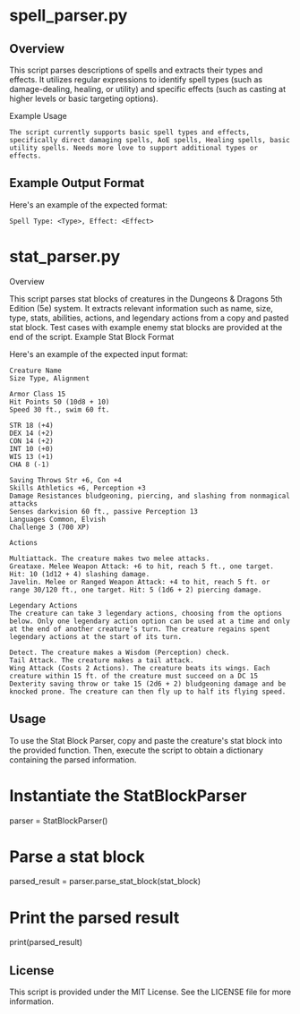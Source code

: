 # spell_parser.py

## Overview
This script parses descriptions of spells and extracts their types and effects. It utilizes regular expressions to identify spell types (such as damage-dealing, healing, or utility) and specific effects (such as casting at higher levels or basic targeting options).


Example Usage

    The script currently supports basic spell types and effects, specifically direct damaging spells, AoE spells, Healing spells, basic utility spells. Needs more love to support additional types or effects.

## Example Output Format
Here's an example of the expected format:

`Spell Type: <Type>, Effect: <Effect>`


# stat_parser.py
Overview

This script parses stat blocks of creatures in the Dungeons & Dragons 5th Edition (5e) system. It extracts relevant information such as name, size, type, stats, abilities, actions, and legendary actions from a copy and pasted stat block. Test cases with example enemy stat blocks are provided at the end of the script.
Example Stat Block Format

Here's an example of the expected input format:

```
Creature Name
Size Type, Alignment

Armor Class 15
Hit Points 50 (10d8 + 10)
Speed 30 ft., swim 60 ft.

STR 18 (+4)
DEX 14 (+2)
CON 14 (+2)
INT 10 (+0)
WIS 13 (+1)
CHA 8 (-1)

Saving Throws Str +6, Con +4
Skills Athletics +6, Perception +3
Damage Resistances bludgeoning, piercing, and slashing from nonmagical attacks
Senses darkvision 60 ft., passive Perception 13
Languages Common, Elvish
Challenge 3 (700 XP)

Actions

Multiattack. The creature makes two melee attacks.
Greataxe. Melee Weapon Attack: +6 to hit, reach 5 ft., one target. Hit: 10 (1d12 + 4) slashing damage.
Javelin. Melee or Ranged Weapon Attack: +4 to hit, reach 5 ft. or range 30/120 ft., one target. Hit: 5 (1d6 + 2) piercing damage.

Legendary Actions
The creature can take 3 legendary actions, choosing from the options below. Only one legendary action option can be used at a time and only at the end of another creature’s turn. The creature regains spent legendary actions at the start of its turn.

Detect. The creature makes a Wisdom (Perception) check.
Tail Attack. The creature makes a tail attack.
Wing Attack (Costs 2 Actions). The creature beats its wings. Each creature within 15 ft. of the creature must succeed on a DC 15 Dexterity saving throw or take 15 (2d6 + 2) bludgeoning damage and be knocked prone. The creature can then fly up to half its flying speed.
```

## Usage

To use the Stat Block Parser, copy and paste the creature's stat block into the provided function. Then, execute the script to obtain a dictionary containing the parsed information.

# Instantiate the StatBlockParser
parser = StatBlockParser()

# Parse a stat block
parsed_result = parser.parse_stat_block(stat_block)

# Print the parsed result
print(parsed_result)

## License
This script is provided under the MIT License. See the LICENSE file for more information.
